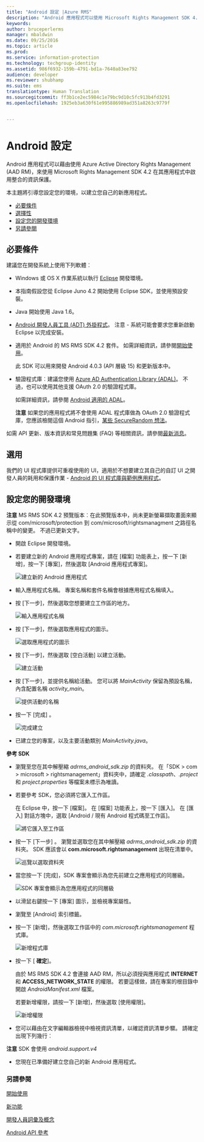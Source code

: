 ```yaml
---
title: "Android 設定 |Azure RMS"
description: "Android 應用程式可以使用 Microsoft Rights Management SDK 4.2 在其應用程式中啟用整合的資訊保護。"
keywords: 
author: bruceperlerms
manager: mbaldwin
ms.date: 09/25/2016
ms.topic: article
ms.prod: 
ms.service: information-protection
ms.technology: techgroup-identity
ms.assetid: 986f6932-159b-4791-bd1a-7640a83ee792
audience: developer
ms.reviewer: shubhamp
ms.suite: ems
translationtype: Human Translation
ms.sourcegitcommit: ff3b1ce2ec5984c1e79bc9d10c5fc913b4fd3291
ms.openlocfilehash: 1925eb3a630f61e995886989ad351a8263c9779f


---
```


# <a name="android-setup"></a>Android 設定

Android 應用程式可以藉由使用 Azure Active Directory Rights Management (AAD RM)，來使用 Microsoft Rights Management SDK 4.2 在其應用程式中啟用整合的資訊保護。

本主題將引導您設定您的環境，以建立您自己的新應用程式。

-   [必要條件](#prerequisites)
-   [選擇性](#optional)
-   [設定您的開發環境](#configuring-your-development-environment)
-   [另請參閱](#see-also)

## <a name="prerequisites"></a>必要條件

建議您在開發系統上使用下列軟體︰

-   Windows 或 OS X 作業系統以執行 [Eclipse](http://www.oracle.com/technetwork/java/javase/downloads/jre7-downloads-1880261.html) 開發環境。
-   本指南假設您從 Eclipse Juno 4.2 開始使用 Eclipse SDK，並使用預設安裝。
-   Java 開始使用 Java 1.6。
-   [Android 開發人員工具 (ADT) 外掛程式](http://developer.android.com/sdk/installing/index.html)。 注意 - 系統可能會要求您重新啟動 Eclipse 以完成安裝。

     

-   適用於 Android 的 MS RMS SDK 4.2 套件。 如需詳細資訊，請參閱[開始使用](get-started.md)。

    此 SDK 可以用來開發 Android 4.0.3 (API 層級 15) 和更新版本中。

-   驗證程式庫︰建議您使用 [Azure AD Authentication Library (ADAL)](https://msdn.microsoft.com/library/jj573266.aspx)。 不過，也可以使用其他支援 OAuth 2.0 的驗證程式庫。

    如需詳細資訊，請參閱 [Android 適用的 ADAL](https://github.com/MSOpenTech/azure-activedirectory-library-for-android)。

    **注意**  如果您的應用程式將不會使用 ADAL 程式庫做為 OAuth 2.0 驗證程式庫，您應該檢閱這個 Android 指引，[某些 SecureRandom 想法](http://android-developers.blogspot.com/2013/08/some-securerandom-thoughts.html)。

     

如需 API 更新、版本資訊和常見問題集 (FAQ) 等相關資訊，請參閱[最新消息](release-notes.md)。

## <a name="optional"></a>選用

我們的 UI 程式庫提供可重複使用的 UI，適用於不想要建立其自己的自訂 UI 之開發人員的耗用和保護作業 - [Android 的 UI 程式庫與範例應用程式](https://github.com/AzureAD/rms-sdk-ui-for-android)。

## <a name="configuring-your-development-environment"></a>設定您的開發環境

**注意**  MS RMS SDK 4.2 預覽版本︰在此預覽版本中，尚未更新螢幕擷取畫面來顯示從 com/microsoft/protection 到 com/microsoft/rightsmanagment 之路徑名稱中的變更。 不過已更新文字。

 
-   開啟 Eclipse 開發環境。
-   若要建立新的 Android 應用程式專案，請在 [檔案] 功能表上，按一下 [新增]，按一下 [專案]，然後選取 [Android 應用程式專案]。

    ![建立新的 Android 應用程式](../media/Android-setup-01c.png)

-   輸入應用程式名稱。 專案名稱和套件名稱會根據應用程式名稱填入。
-   按 [下一步]，然後選取您想要建立工作區的地方。

    ![輸入應用程式名稱](../media/Android-setup-02a.jpg)

-   按 [下一步]，然後選取應用程式的圖示。

    ![選取應用程式的圖示](../media/Android-setup-03.png)

-   按 [下一步]，然後選取 [空白活動] 以建立活動。

    ![建立活動](../media/Android-setup-04.png)

-   按 [下一步]，並提供名稱給活動。 您可以將 *MainActivity* 保留為預設名稱，內含配置名稱 *activity\_main*。

    ![提供活動的名稱](../media/Android-setup-05a.jpg)

-   按一下 [完成] 。

    ![完成建立](../media/Android-setup-06.jpg)

-   已建立您的專案，以及主要活動類別 *MainActivity.java*。

**參考 SDK**

-   瀏覽至您在其中解壓縮 *adrms\_android\_sdk.zip* 的資料夾。 在「SDK > com > microsoft > rightsmanagement」資料夾中，請確定 *.classpath*、*.project* 和 *project.properties* 等檔案未標示為唯讀。
-   若要參考 SDK，您必須將它匯入工作區。

    在 Eclipse 中，按一下 [檔案]。 在 [檔案] 功能表上，按一下 [匯入]。 在 [匯入] 對話方塊中，選取 [Android / 現有 Android 程式碼至工作區]。

    ![將它匯入至工作區](../media/Android-setup-07.png)

-   按一下 [下一步] 。 瀏覽並選取您在其中解壓縮 *adrms\_android\_sdk.zip* 的資料夾。 SDK 應該會以 **com.microsoft.rightsmanagement** 出現在清單中。

    ![巡覽以選取資料夾](../media/Android-setup-08c.jpg)

-   當您按一下 [完成]，SDK 專案會顯示為您先前建立之應用程式的同層級。

    ![SDK 專案會顯示為您應用程式的同層級](../media/Android-setup-09.jpg)

-   以滑鼠右鍵按一下 [專案] 圖示，並檢視專案屬性。
-   瀏覽至 [Android] 索引標籤。
-   按一下 [新增]，然後選取工作區中的 *com.microsoft.rightsmanagement* 程式庫。

    ![新增程式庫](../media/Android-setup-10b.jpg)

-   按一下 [ **確定**]。

    由於 MS RMS SDK 4.2 會連接 AAD RM，所以必須授與應用程式 **INTERNET** 和 **ACCESS\_NETWORK\_STATE** 的權限。 若要這樣做，請在專案的根目錄中開啟 *AndroidManifest.xml* 檔案。

    若要新增權限，請按一下 [新增]，然後選取 [使用權限]。

    ![新增權限](../media/Android-setup-11d.jpg)

-   您可以藉由在文字編輯器檢視中檢視資訊清單，以確認資訊清單步驟。 請確定出現下列幾行︰


    <uses-sdk      android:minSdkVersion="15"      android:targetSdkVersion="19"/> <uses-permission android:name="android.permission.INTERNET"/> <uses-permission android:name="android.permission.ACCESS_NETWORK_STATE"/> <uses-permission/>


**注意**  SDK 會使用 *android.support.v4*

-   您現在已準備好建立您自己的新 Android 應用程式。

### <a name="see-also"></a>另請參閱

[開始使用](get-started.md)

[新功能](release-notes.md)

[開發人員詞彙及概念](core-concepts.md)

[Android API 參考](https://msdn.microsoft.com/library/dn758245.aspx)

 

 



<!--HONumber=Nov16_HO1-->



